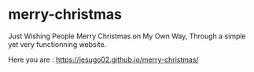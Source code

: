 # merry-christmas

Just Wishing People Merry Christmas on My Own Way, Through a simple yet very functionning website.

Here you are : https://jesugo02.github.io/merry-christmas/
